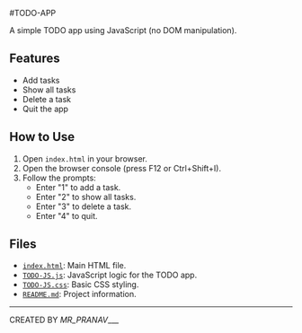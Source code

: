 #TODO-APP

A simple TODO app using JavaScript (no DOM manipulation).

## Features

- Add tasks
- Show all tasks
- Delete a task
- Quit the app

## How to Use

1. Open `index.html` in your browser.
2. Open the browser console (press F12 or Ctrl+Shift+I).
3. Follow the prompts:
   - Enter "1" to add a task.
   - Enter "2" to show all tasks.
   - Enter "3" to delete a task.
   - Enter "4" to quit.

## Files

- [`index.html`](index.html): Main HTML file.
- [`TODO-JS.js`](TODO-JS.js): JavaScript logic for the TODO app.
- [`TODO-JS.css`](TODO-JS.css): Basic CSS styling.
- [`README.md`](README.md): Project information.

---

CREATED BY _MR_PRANAV____
